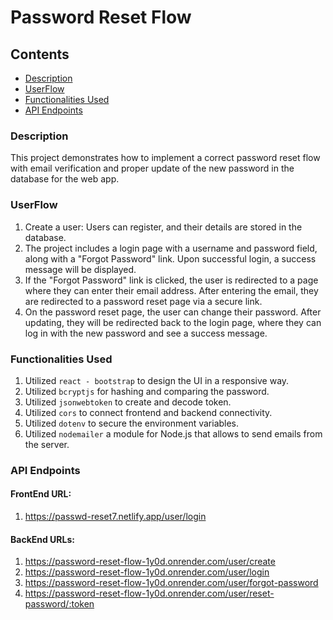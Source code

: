 # Password Reset Flow

## Contents
- [Description](#description)
- [UserFlow](#userflow)
- [Functionalities Used](#functionalities-used)
- [API Endpoints](#api-endpoints)

### Description
This project demonstrates how to implement a correct password reset flow with email verification and proper update of the new password in the database for the web app.

### UserFlow
1. Create a user: Users can register, and their details are stored in the database.
2. The project includes a login page with a username and password field, along with a "Forgot Password" link. Upon successful login, a success message will be displayed.
3. If the "Forgot Password" link is clicked, the user is redirected to a page where they can enter their email address. After entering the email, they are redirected to a password reset page via a secure link.
4. On the password reset page, the user can change their password. After updating, they will be redirected back to the login page, where they can log in with the new password and see a success message.

### Functionalities Used
1. Utilized `react - bootstrap` to design the UI in a responsive way.
2. Utilized `bcryptjs` for hashing and comparing the password.
3. Utilized `jsonwebtoken` to create and decode token.
4. Utilized `cors` to connect frontend and backend connectivity.
5. Utilized `dotenv` to secure the environment variables.
6. Utilized `nodemailer` a module for Node.js that allows to send emails from the server.

### API Endpoints
#### FrontEnd URL:
1. https://passwd-reset7.netlify.app/user/login

#### BackEnd URLs:
1. https://password-reset-flow-1y0d.onrender.com/user/create
2. https://password-reset-flow-1y0d.onrender.com/user/login
3. https://password-reset-flow-1y0d.onrender.com/user/forgot-password
4. https://password-reset-flow-1y0d.onrender.com/user/reset-password/:token
